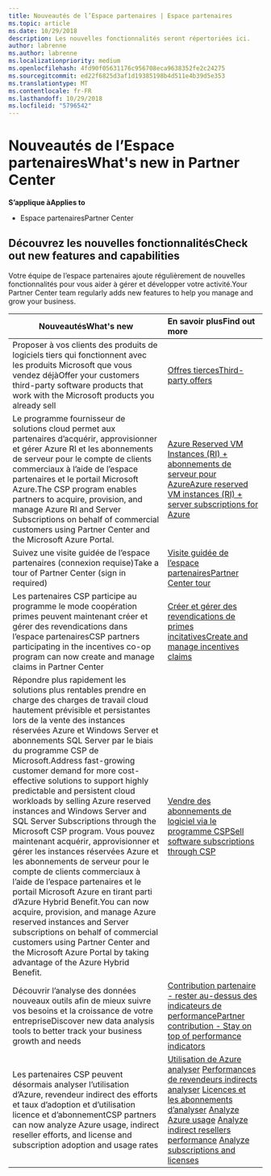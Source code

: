 ```yaml
---
title: Nouveautés de l’Espace partenaires | Espace partenaires
ms.topic: article
ms.date: 10/29/2018
description: Les nouvelles fonctionnalités seront répertoriées ici.
author: labrenne
ms.author: labrenne
ms.localizationpriority: medium
ms.openlocfilehash: 4fd90f05631176c956708eca9638352fe2c24275
ms.sourcegitcommit: ed22f6825d3af1d19385198b4d511e4b39d5e353
ms.translationtype: MT
ms.contentlocale: fr-FR
ms.lasthandoff: 10/29/2018
ms.locfileid: "5796542"
---
```

# <a name="whats-new-in-partner-center"></a><span data-ttu-id="75811-103">Nouveautés de l’Espace partenaires</span><span class="sxs-lookup"><span data-stu-id="75811-103">What's new in Partner Center</span></span>

**<span data-ttu-id="75811-104">S’applique à</span><span class="sxs-lookup"><span data-stu-id="75811-104">Applies to</span></span>**

-  <span data-ttu-id="75811-105">Espace partenaires</span><span class="sxs-lookup"><span data-stu-id="75811-105">Partner Center</span></span>

## <a name="check-out-new-features-and-capabilities"></a><span data-ttu-id="75811-106">Découvrez les nouvelles fonctionnalités</span><span class="sxs-lookup"><span data-stu-id="75811-106">Check out new features and capabilities</span></span> 

<span data-ttu-id="75811-107">Votre équipe de l’espace partenaires ajoute régulièrement de nouvelles fonctionnalités pour vous aider à gérer et développer votre activité.</span><span class="sxs-lookup"><span data-stu-id="75811-107">Your Partner Center team regularly adds new features to help you manage and grow your business.</span></span>


|**<span data-ttu-id="75811-108">Nouveautés</span><span class="sxs-lookup"><span data-stu-id="75811-108">What's new</span></span>**   |**<span data-ttu-id="75811-109">En savoir plus</span><span class="sxs-lookup"><span data-stu-id="75811-109">Find out more</span></span>**   |
|----------------------|:-----------------|
|<span data-ttu-id="75811-110">Proposer à vos clients des produits de logiciels tiers qui fonctionnent avec les produits Microsoft que vous vendez déjà</span><span class="sxs-lookup"><span data-stu-id="75811-110">Offer your customers third-party software products that work with the Microsoft products you already sell</span></span>   | [<span data-ttu-id="75811-111">Offres tierces</span><span class="sxs-lookup"><span data-stu-id="75811-111">Third-party offers</span></span>](third-party-offers.md)|
|<span data-ttu-id="75811-112">Le programme fournisseur de solutions cloud permet aux partenaires d’acquérir, approvisionner et gérer Azure RI et les abonnements de serveur pour le compte de clients commerciaux à l’aide de l’espace partenaires et le portail Microsoft Azure.</span><span class="sxs-lookup"><span data-stu-id="75811-112">The CSP program enables partners to acquire, provision, and manage Azure RI and Server Subscriptions on behalf of commercial customers using Partner Center and the Microsoft Azure Portal.</span></span>|[<span data-ttu-id="75811-113">Azure Reserved VM Instances (RI) + abonnements de serveur pour Azure</span><span class="sxs-lookup"><span data-stu-id="75811-113">Azure reserved VM instances (RI) + server subscriptions for Azure</span></span>](azure-ri-server-subscriptions.md)|
|<span data-ttu-id="75811-114">Suivez une visite guidée de l’espace partenaires (connexion requise)</span><span class="sxs-lookup"><span data-stu-id="75811-114">Take a tour of Partner Center (sign in required)</span></span>|[<span data-ttu-id="75811-115">Visite guidée de l’espace partenaires</span><span class="sxs-lookup"><span data-stu-id="75811-115">Partner Center tour</span></span>](https://partnercenter.microsoft.com/pcv/redirect?authenticate=true&redirect=%2Fdashboard%2Foverview)|
|<span data-ttu-id="75811-116">Les partenaires CSP participe au programme le mode coopération primes peuvent maintenant créer et gérer des revendications dans l’espace partenaires</span><span class="sxs-lookup"><span data-stu-id="75811-116">CSP partners participating in the incentives co-op program can now create and manage claims in Partner Center</span></span>|[<span data-ttu-id="75811-117">Créer et gérer des revendications de primes incitatives</span><span class="sxs-lookup"><span data-stu-id="75811-117">Create and manage incentives claims</span></span>](create-incentives-claims.md)|
|<span data-ttu-id="75811-118">Répondre plus rapidement les solutions plus rentables prendre en charge des charges de travail cloud hautement prévisible et persistantes lors de la vente des instances réservées Azure et Windows Server et abonnements SQL Server par le biais du programme CSP de Microsoft.</span><span class="sxs-lookup"><span data-stu-id="75811-118">Address fast-growing customer demand for more cost-effective solutions to support highly predictable and persistent cloud workloads by selling Azure reserved instances and Windows Server and SQL Server Subscriptions through the Microsoft CSP program.</span></span> <span data-ttu-id="75811-119">Vous pouvez maintenant acquérir, approvisionner et gérer les instances réservées Azure et les abonnements de serveur pour le compte de clients commerciaux à l’aide de l’espace partenaires et le portail Microsoft Azure en tirant parti d’Azure Hybrid Benefit.</span><span class="sxs-lookup"><span data-stu-id="75811-119">You can now acquire, provision, and manage Azure reserved instances and Server subscriptions on behalf of commercial customers using Partner Center and the Microsoft Azure Portal by taking advantage of the Azure Hybrid Benefit.</span></span>|[<span data-ttu-id="75811-120">Vendre des abonnements de logiciel via le programme CSP</span><span class="sxs-lookup"><span data-stu-id="75811-120">Sell software subscriptions through CSP</span></span>](csp-software-subscriptions.md)|
|<span data-ttu-id="75811-121">Découvrir l’analyse des données nouveaux outils afin de mieux suivre vos besoins et la croissance de votre entreprise</span><span class="sxs-lookup"><span data-stu-id="75811-121">Discover new data analysis tools to better track your business growth and needs</span></span>| [<span data-ttu-id="75811-122">Contribution partenaire - rester au-dessus des indicateurs de performance</span><span class="sxs-lookup"><span data-stu-id="75811-122">Partner contribution - Stay on top of performance indicators</span></span>](partner-contributions.md)|
|<span data-ttu-id="75811-123">Les partenaires CSP peuvent désormais analyser l’utilisation d’Azure, revendeur indirect des efforts et taux d’adoption et d’utilisation licence et d’abonnement</span><span class="sxs-lookup"><span data-stu-id="75811-123">CSP partners can now analyze Azure usage, indirect reseller efforts, and license and subscription adoption and usage rates</span></span>|<span data-ttu-id="75811-124">[Utilisation de Azure analyser](analyze-azure-usage.md) [Performances de revendeurs indirects analyser](Analyze-indirect-resellers.md) [Licences et les abonnements d’analyser](analyze-subscriptions-licenses.md)      </span><span class="sxs-lookup"><span data-stu-id="75811-124">[Analyze Azure usage](analyze-azure-usage.md)  [Analyze indirect resellers performance](Analyze-indirect-resellers.md)    [Analyze subscriptions and licenses](analyze-subscriptions-licenses.md)</span></span>|

